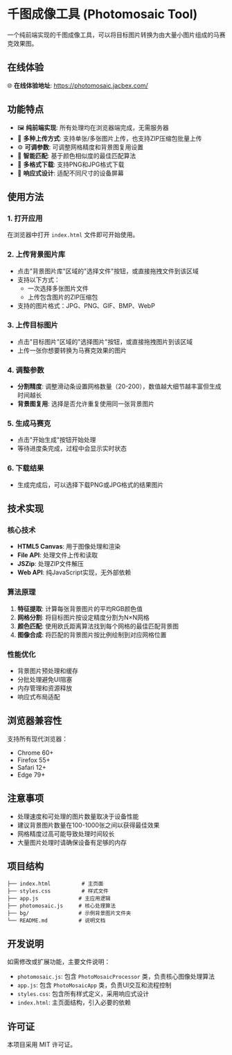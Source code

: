 # 千图成像工具 (Photomosaic Tool)

一个纯前端实现的千图成像工具，可以将目标图片转换为由大量小图片组成的马赛克效果图。

## 在线体验

🌐 **在线体验地址**: https://photomosaic.jacbex.com/

## 功能特点

- 🖼️ **纯前端实现**: 所有处理均在浏览器端完成，无需服务器
- 📁 **多种上传方式**: 支持单张/多张图片上传，也支持ZIP压缩包批量上传
- ⚙️ **可调参数**: 可调整网格精度和背景图复用设置
- 🎨 **智能匹配**: 基于颜色相似度的最佳匹配算法
- 💾 **多格式下载**: 支持PNG和JPG格式下载
- 📱 **响应式设计**: 适配不同尺寸的设备屏幕

## 使用方法

### 1. 打开应用
在浏览器中打开 `index.html` 文件即可开始使用。

### 2. 上传背景图片库
- 点击"背景图片库"区域的"选择文件"按钮，或直接拖拽文件到该区域
- 支持以下方式：
  - 一次选择多张图片文件
  - 上传包含图片的ZIP压缩包
- 支持的图片格式：JPG、PNG、GIF、BMP、WebP

### 3. 上传目标图片
- 点击"目标图片"区域的"选择图片"按钮，或直接拖拽图片到该区域
- 上传一张你想要转换为马赛克效果的图片

### 4. 调整参数
- **分割精度**: 调整滑动条设置网格数量（20-200），数值越大细节越丰富但生成时间越长
- **背景图复用**: 选择是否允许重复使用同一张背景图片

### 5. 生成马赛克
- 点击"开始生成"按钮开始处理
- 等待进度条完成，过程中会显示实时状态

### 6. 下载结果
- 生成完成后，可以选择下载PNG或JPG格式的结果图片

## 技术实现

### 核心技术
- **HTML5 Canvas**: 用于图像处理和渲染
- **File API**: 处理文件上传和读取
- **JSZip**: 处理ZIP文件解压
- **Web API**: 纯JavaScript实现，无外部依赖

### 算法原理
1. **特征提取**: 计算每张背景图片的平均RGB颜色值
2. **网格分割**: 将目标图片按设定精度分割为N×N网格
3. **颜色匹配**: 使用欧氏距离算法找到每个网格的最佳匹配背景图
4. **图像合成**: 将匹配的背景图片按比例绘制到对应网格位置

### 性能优化
- 背景图片预处理和缓存
- 分批处理避免UI阻塞
- 内存管理和资源释放
- 响应式布局适配

## 浏览器兼容性

支持所有现代浏览器：
- Chrome 60+
- Firefox 55+
- Safari 12+
- Edge 79+

## 注意事项

- 处理速度和可处理的图片数量取决于设备性能
- 建议背景图片数量在100-1000张之间以获得最佳效果
- 网格精度过高可能导致处理时间较长
- 大量图片处理时请确保设备有足够的内存

## 项目结构

```
├── index.html          # 主页面
├── styles.css          # 样式文件
├── app.js             # 主应用逻辑
├── photomosaic.js     # 核心处理算法
├── bg/                # 示例背景图片文件夹
└── README.md          # 说明文档
```

## 开发说明

如需修改或扩展功能，主要文件说明：

- `photomosaic.js`: 包含 `PhotoMosaicProcessor` 类，负责核心图像处理算法
- `app.js`: 包含 `PhotoMosaicApp` 类，负责UI交互和流程控制
- `styles.css`: 包含所有样式定义，采用响应式设计
- `index.html`: 主页面结构，引入必要的依赖

## 许可证

本项目采用 MIT 许可证。
